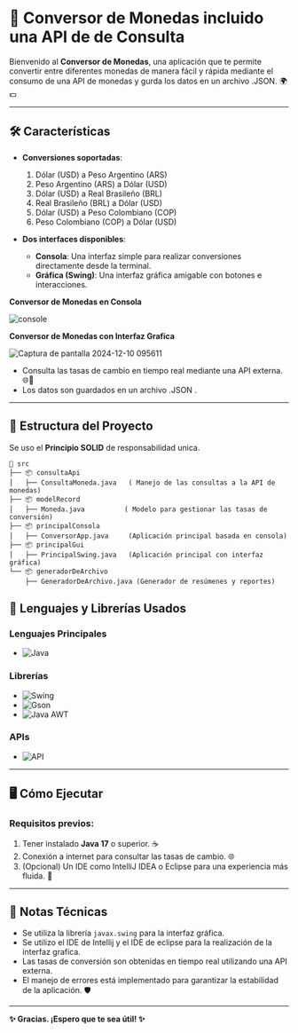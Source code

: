 
# 💱 **Conversor de Monedas incluido una API de de Consulta**  

Bienvenido al **Conversor de Monedas**, una aplicación que te permite convertir entre diferentes monedas de manera fácil y
rápida mediante el consumo de una API de monedas y gurda los datos en un archivo .JSON. 🌍💵


---

## 🛠️ **Características**

- **Conversiones soportadas**:
  1. Dólar (USD) a Peso Argentino (ARS)
  2. Peso Argentino (ARS) a Dólar (USD)
  3. Dólar (USD) a Real Brasileño (BRL)
  4. Real Brasileño (BRL) a Dólar (USD)
  5. Dólar (USD) a Peso Colombiano (COP)
  6. Peso Colombiano (COP) a Dólar (USD)

- **Dos interfaces disponibles**:
  - **Consola**: Una interfaz simple para realizar conversiones directamente desde la terminal.  
  - **Gráfica (Swing)**: Una interfaz gráfica amigable con botones e interacciones.

 **Conversor de Monedas en Consola**
 
![console](https://github.com/user-attachments/assets/f02ad554-889f-4693-98dd-c592ee79868b)

 **Conversor de Monedas con Interfaz Grafica**

![Captura de pantalla 2024-12-10 095611](https://github.com/user-attachments/assets/2c3a5c4e-6950-46ae-810c-3ee1746defc6)

- Consulta las tasas de cambio en tiempo real mediante una API externa. 🌐📡
- Los datos son guardados en un archivo .JSON .

---

## 📂 **Estructura del Proyecto**
Se uso el **Principio SOLID** de responsabilidad unica.

```
📁 src
├── 📦 consultaApi
│   ├── ConsultaMoneda.java   ( Manejo de las consultas a la API de monedas)
├── 📦 modelRecord
│   ├── Moneda.java          ( Modelo para gestionar las tasas de conversión)
├── 📦 principalConsola
│   ├── ConversorApp.java     (Aplicación principal basada en consola)
├── 📦 principalGui
│   ├── PrincipalSwing.java   (Aplicación principal con interfaz gráfica)
└── 📦 generadorDeArchivo
    ├── GeneradorDeArchivo.java (Generador de resúmenes y reportes)
```


## 🚀 Lenguajes y Librerías Usados

### Lenguajes Principales
- ![Java](https://img.shields.io/badge/Java-FF0000?style=for-the-badge&logo=java&logoColor=white)  

### Librerías
- ![Swing](https://img.shields.io/badge/Swing-4A90E2?style=for-the-badge&logo=java&logoColor=white)  
- ![Gson](https://img.shields.io/badge/Gson-FF5722?style=for-the-badge&logo=json&logoColor=white)  
- ![Java AWT](https://img.shields.io/badge/AWT-E91E63?style=for-the-badge&logo=java&logoColor=white)  

### APIs
- ![API](https://img.shields.io/badge/API-ExchangeRate-4CAF50?style=for-the-badge)  


---

## 🖥️ **Cómo Ejecutar**

### **Requisitos previos**:
1. Tener instalado **Java 17** o superior. ☕
2. Conexión a internet para consultar las tasas de cambio. 🌐
3. (Opcional) Un IDE como IntelliJ IDEA o Eclipse para una experiencia más fluida. 🚀
---

## 📎 **Notas Técnicas**
- Se utiliza la librería `javax.swing` para la interfaz gráfica.
- Se utilizo el IDE de Intellij y el IDE de eclipse para la realización de la interfaz grafica.
- Las tasas de conversión son obtenidas en tiempo real utilizando una API externa.
- El manejo de errores está implementado para garantizar la estabilidad de la aplicación. 🛡️

---

**✨ Gracias. ¡Espero que te sea útil! ✨**
```
